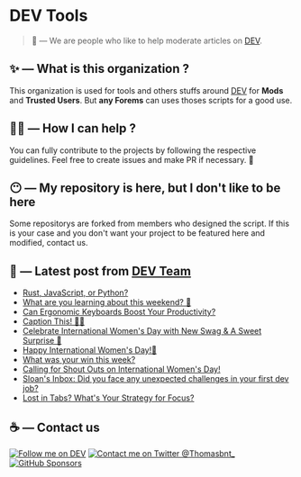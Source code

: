 # DEV Tools

> 🔧 — We are people who like to help moderate articles on [DEV](https://dev.to).

## ✨ — What is this organization ?

This organization is used for tools and others stuffs around [DEV](https://dev.to) for **Mods** and **Trusted Users**. But __any Forems__ can uses thoses scripts for a good use.


## 💪🏼 — How I can help ?

You can fully contribute to the projects by following the respective guidelines. Feel free to create issues and make PR if necessary. 🎉

## 😶 — My repository is here, but I don't like to be here

Some repositorys are forked from members who designed the script. If this is your case and you don't want your project to be featured here and modified, contact us.

## 📝 — Latest post from [DEV Team](https://dev.to/devteam)

<!-- BLOG-POST-LIST:START -->
- [Rust, JavaScript, or Python?](https://dev.to/devteam/rust-javascript-or-python-3dd0)
- [What are you learning about this weekend? 🧠](https://dev.to/devteam/what-are-you-learning-about-this-weekend-183o)
- [Can Ergonomic Keyboards Boost Your Productivity?](https://dev.to/devteam/can-ergonomic-keyboards-boost-your-productivity-5em)
- [Caption This! 🤔💭](https://dev.to/devteam/caption-this-4jkd)
- [Celebrate International Women&#39;s Day with New Swag &amp; A Sweet Surprise 💖](https://dev.to/devteam/we-made-wecoded-merch-51ic)
- [Happy International Women&#39;s Day!🌟](https://dev.to/devteam/happy-international-womens-day-55n4)
- [What was your win this week?](https://dev.to/devteam/what-was-your-win-this-week-211b)
- [Calling for Shout Outs on International Women&#39;s Day!](https://dev.to/devteam/calling-for-shout-outs-on-international-womens-day-3fj0)
- [Sloan&#39;s Inbox: Did you face any unexpected challenges in your first dev job?](https://dev.to/devteam/sloans-inbox-did-you-face-any-unexpected-challenges-in-your-first-dev-job-3op1)
- [Lost in Tabs? What&#39;s Your Strategy for Focus?](https://dev.to/devteam/lost-in-tabs-whats-your-strategy-for-focus-1kdb)
<!-- BLOG-POST-LIST:END -->


## ☕ — Contact us

[![Follow me on DEV](https://img.shields.io/badge/dev.to-%2308090A.svg?&style=for-the-badge&logo=dev.to&logoColor=white&alt=devto)](https://dev.to/thomasbnt)
[![Contact me on Twitter @Thomasbnt_](https://img.shields.io/badge/Contact%20me%20on%20Twitter-%231DA1F2.svg?&style=for-the-badge&logo=twitter&logoColor=white&alt=twitter)](https://twitter.com/messages/1142357270-1142357270?text=Hello,%20I%20contact%20you%20from%20devtotools%20&recipient_id=1142357270) [![GitHub Sponsors](https://img.shields.io/badge/Sponsor%20me-%23EA54AE.svg?&style=for-the-badge&logo=github-sponsors&logoColor=white)](https://github.com/sponsors/thomasbnt)


